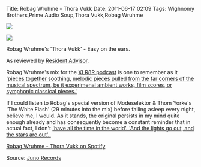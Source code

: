 Title: Robag Wruhme - Thora Vukk
Date: 2011-06-17 02:09
Tags: Wighnomy Brothers,Prime Audio Soup,Thora Vukk,Robag Wruhme

![](/images/CS423874-01A-BIG.jpg)
 
![](/images/CS423874-01B-BIG.jpg)
 
 
 
Robag Wruhme's 'Thora Vukk' - Easy on the ears. 
 

As reviewed by [Resident Advisor](http://www.residentadvisor.net/review-view.aspx?id=9024).
 

Robag Wruhme's mix for the [XLR8R podcast](http://www.xlr8r.com/podcast/2011/05/robag-wruhme) is one to remember as it ['pieces together soothing, melodic pieces pulled from the far corners of the musical spectrum, be it experimenal ambient works, film scores, or symphonic classical pieces.'](http://www.xlr8r.com/podcast/2011/05/robag-wruhme)
 
 
If I could listen to Robag's special version of Modeselektor & Thom Yorke's 'The White Flash' (29 minutes into the mix) before falling asleep every night, believe me, I would. As it stands, the original persists in my mind quite enough already and has consequently become a constant reminder that in actual fact, I don't ['have all the time in the world'. 'And the lights go out, and the stars are out'.. ](http://open.spotify.com/track/341C1nUuYGwlQOI8N5QLpB)
 
 
[Robag Wruhme - Thora Vukk on Spotify](http://open.spotify.com/album/2r6QmTyAV4GqRsJgg3dqY7) 
 
 
Source: [Juno Records](http://www.juno.co.uk/artists/Robag+Wruhme/)
